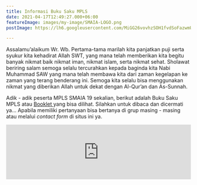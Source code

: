 ```yaml
---
title: Informasi Buku Saku MPLS
date: 2021-04-17T12:49:27.000+06:00
featureImage: images/my-image/SMAIA-LOGO.png
postImage: https://lh6.googleusercontent.com/MiGG26vovhzSOH1fvdSoFazwmUsFZt5z7POOLE57Rtc0zNKPeiMmtfBRJGjru9LUWN0c9nznmEHrkzZghZKoG0KvbHDCu3IvPL1-TfEutoX_V3KJfG_tzCLzaDjT7en2cQ

---
```

<script type="application/javascript"> var loadCounter = 0; var loaded = function() { loadCounter += 1; if (loadCounter === 2) { $("iframe").attr("height", "500px"); $(window).scrollTo(315,0) } } </script>

Assalamu’alaikum Wr. Wb. Pertama-tama marilah kita panjatkan puji serta syukur kita kehadirat Allah SWT, yang mana telah memberikan kita begitu banyak nikmat baik nikmat iman, nikmat islam, serta nikmat sehat. Sholawat beriring salam semoga selalu tercurahkan kepada baginda kita Nabi Muhammad SAW yang mana telah membawa kita dari zaman kegelapan ke zaman yang terang benderang ini. Semoga kita selalu bisa menggunakan nikmat yang diberikan Allah untuk dekat dengan Al-Qur’an dan As-Sunnah.

Adik - adik peserta MPLS SMAIA 19 sekalian, berikut adalah Buku Saku MPLS atau [Booklet ](https://files.mpkosisalazhar19.online/MPLS/BUKU%20PANDUAN%20MPLS%202021.pdf)yang bisa dilihat. Silahkan untuk dibaca dan dicermati ya… Apabila memiliki pertanyaan bisa bertanya di grup masing - masing atau melalui _contact form_ di situs ini ya.

<div style="height: 100vh;"> <iframe src="https://docs.google.com/gview?url=https://files.mpkosisalazhar19.online/MPLS/BUKU%20PANDUAN%20MPLS%202021.pdf&embedded=true" style="width:100%;" frameborder="0" onload="loaded()"></iframe> </div>